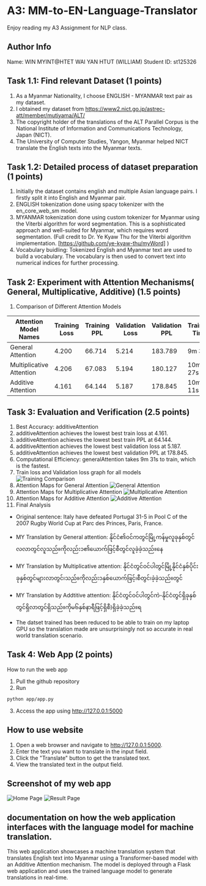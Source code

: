 # A3: MM-to-EN-Language-Translator
Enjoy reading my A3 Assignment for NLP class.

## Author Info
Name: WIN MYINT@HTET WAI YAN HTUT (WILLIAM)
Student ID: st125326

## Task 1.1: Find relevant Dataset (1 points)
1. As a Myanmar Nationality, I choose ENGLISH - MYANMAR text pair as my dataset.
2. I obtained my dataset from https://www2.nict.go.jp/astrec-att/member/mutiyama/ALT/
3. The copyright holder of the translations of the ALT Parallel Corpus is the National Institute of Information and Communications Technology, Japan (NICT). 
4. The University of Computer Studies, Yangon, Myanmar helped NICT translate the English texts into the Myanmar texts.

## Task 1.2: Detailed process of dataset preparation (1 points)
1.  Initially the dataset contains english and multiple Asian language pairs. I firstly split it into English and Myanmar pair.
2. ENGLISH tokenization done using spacy tokenizer with the en_core_web_sm model.
3. MYANMAR tokenization done using custom tokenizer for Myanmar using the Viterbi algorithm for word segmentation. This is a sophisticated approach and well-suited for Myanmar, which requires word segmentation. (Full credit to Dr. Ye Kyaw Thu for the Viterbi algorithm implementation. [https://github.com/ye-kyaw-thu/myWord] )
4. Vocabulary buidling: Tokenized English and Myanmar text are used to build a vocabulary. The vocabulary is then used to convert text into numerical indices for further processing.

## Task 2: Experiment with Attention Mechanisms( General, Multiplicative, Additive) (1.5 points)

1. Comparison of Different Attention Models

| Attention Model Names | Training Loss | Training PPL | Validation Loss | Validation PPL | Training Time |
|-----------------------|---------------|--------------|-----------------|----------------|---------------|
| General Attention      | 4.200         | 66.714       | 5.214           | 183.789        | 9m 31s        |
| Multiplicative Attention | 4.206         | 67.083       | 5.194           | 180.127        | 10m 27s       |
| Additive Attention     | 4.161         | 64.144       | 5.187           | 178.845        | 10m 11s       |

## Task 3: Evaluation and Verification (2.5 points)
1. Best Accuracy: additiveAttention 
2. additiveAttention achieves the lowest best train loss at 4.161.
3. additiveAttention achieves the lowest best train PPL at 64.144.
4. additiveAttention achieves the lowest best validation loss at 5.187.
5. additiveAttention achieves the lowest best validation PPL at 178.845.
6. Computational Efficiency: generalAttention takes 9m 31s to train, which is the fastest.
7. Train loss and Validation loss graph for all models
![Training Comparison](<Training graph.png>)
8. Attention Maps for General Attention
![General Attention](<General Attention map.png>)
9. Attention Maps for Multiplicative Attention
![Multiplicative Attention](<Multiplicative Attention map.png>)
10. Attention Maps for Additive Attention
![Additive Attention](<Additive Attention map.png>)
11. Final Analysis
- Original sentence: Italy have defeated Portugal 31-5 in Pool C of the 2007 Rugby World Cup at Parc des Princes, Paris, France.

- MY Translation by General attention: နိုင်ငံ၏ဝင်ကတွင်မြို့ကန်မှုလူခုနှစ်တွင်လလာတွင်လူသည်။ကိုလည်း၁၏ယောက်ဖြင့်စီတွင်လူခဲ့ခဲ့သည်။နေ

- MY Translation by Multiplicative attention: 
နိုင်ငံတွင်ဝင်ပါတွင်မြို့နိုင်ငံနှစ်ပိုင်းခုနှစ်တွင်များလာတွင်၊သည်။ကိုလည်း၁နှစ်ယောက်ဖြင့်၊စီတွင်၊ခဲ့ခဲ့သည်။တွင်

- MY Translation by Addtitive attention: 
နိုင်ငံတွင်ဝင်ပါတွင်ကဲ-နိုင်ငံတွင်ရှိခုနှစ်တွင်ရှိလာတွင်ရှိသည်။ကိုမ၆နှစ်နာရီဖြင့်ရှိစီ)ရှိခဲ့ခဲ့သည်။ရ

- The datset trained has been reduced to be able to train on my laptop GPU so the translation made are unsurprisingly not so accurate in real world translation scenario.

## Task 4: Web App (2 points)
How to run the web app
1. Pull the github repository
2. Run
```sh
python app/app.py
```
3. Access the app using http://127.0.0.1:5000

## How to use website
1. Open a web browser and navigate to http://127.0.0.1:5000.
2. Enter the text you want to translate in the input field.
3. Click the "Translate" button to get the translated text.
4. View the translated text in the output field.

## Screenshot of my web app
![Home Page](Home_Page.png)
![Result Page](Result_Page.png)

## documentation on how the web application interfaces with the language model for machine translation.
This web application showcases a machine translation system that translates English text into Myanmar using a Transformer-based model with an Additive Attention mechanism. The model is deployed through a Flask web application and uses the trained language model to generate translations in real-time.